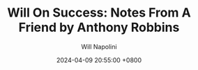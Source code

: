 ---
title: "Will On Success: Notes From A Friend by Anthony Robbins"
author: Will Napolini
date: 2024-04-09 20:55:00 +0800
categories: [Mindset, Book-summaries]
tags:
  [
    notes-from-a-friend,
    anthony-robbins,
    self-help,
    personal-growth,
    motivation,
    success,
    goal-setting,
    life-lessons,
    friendship,
    communication,
    inspiration,
    personal-development,
    achievement,
    wisdom,
    mindset,
    advice,
    positive-thinking,
    happiness,
    human-potential,
    success-stories,
    emotional-intelligence,
    growth-mindset,
    leadership,
    personal-mastery,
    self-awareness,
    change,
    transformation,
    mental-health
  ]
image: https://pbs.twimg.com/media/GO13pgWWgAw4Xvb?format=jpg&name=large
alt: "Will On Success: Notes From A Friend by Anthony Robbins"
fallback:
  - 
  # Replace with the URL of your backup image
  -
  # Replace with the URL of your backup image
---